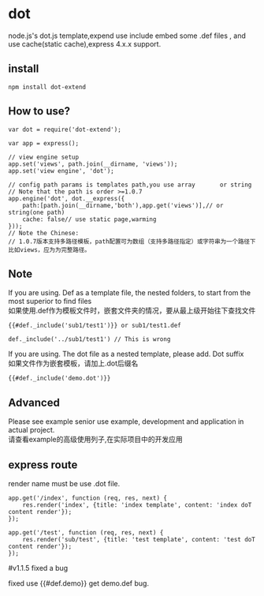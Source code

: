 # dot
node.js's dot.js template,expend use include embed some .def files , and use cache(static cache),express 4.x.x support.
    
## install
    npm install dot-extend

## How to use?

    var dot = require('dot-extend');

    var app = express();

	// view engine setup
	app.set('views', path.join(__dirname, 'views'));
	app.set('view engine', 'dot');

	// config path params is templates path,you use array 		or string
	// Note that the path is order >=1.0.7
	app.engine('dot', dot.__express({
		path:[path.join(__dirname,'both'),app.get('views')],// or string(one path)
		cache: false// use static page,warming
	}));
	// Note the Chinese:
	// 1.0.7版本支持多路径模板，path配置可为数组（支持多路径指定）或字符串为一个路径下比如views，应为为完整路径。

    
## Note
    
If you are using. Def as a template file, the nested folders, to start from the most superior to find files    
如果使用.def作为模板文件时，嵌套文件夹的情况，要从最上级开始往下查找文件

    {{#def._include('sub1/test1')}} or sub1/test1.def

    def._include('../sub1/test1') // This is wrong

If you are using. The dot file as a nested template, please add. Dot suffix    
如果文件作为嵌套模板，请加上.dot后缀名

	{{#def._include('demo.dot')}}


    
## Advanced

Please see example senior use example, development and application in actual project.        
请查看example的高级使用列子,在实际项目中的开发应用   

## express route

render name must be use .dot file.
    
    app.get('/index', function (req, res, next) {
        res.render('index', {title: 'index template', content: 'index doT content render'});
    });
    
    app.get('/test', function (req, res, next) {
        res.render('sub/test', {title: 'test template', content: 'test doT content render'});
    });


#v1.1.5 fixed a bug

fixed use {{#def.demo}} get demo.def bug.
